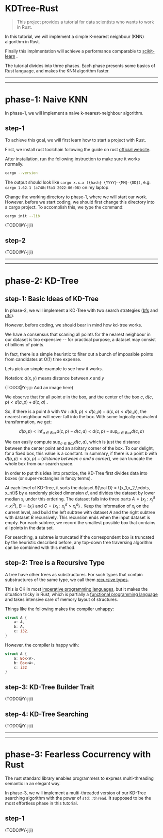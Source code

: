# KDTree-Rust

> This project provides a tutorial for data scientists who wants to work in Rust. 

In this tutorial, we will implement a simple K-nearest neighbour (KNN) algorithm in Rust. 

Finally this implmentation will achieve a performance comparable to [scikit-learn](https://scikit-learn.org/stable/modules/neighbors.html) . 

The tutorial divides into three phases. Each phase presents some basics of Rust language, and makes the KNN algorithm faster. 

***
***

# phase-1: Naive KNN

In phase-1, we will implement a naive k-nearest-neighbour algorithm. 

## step-1

To achieve this goal, we will first learn how to start a project with Rust. 

First, we install rust toolchain following the guide on rust [official website](https://www.rust-lang.org/tools/install). 

After installation, run the following instruction to make sure it works normally. 

```bash
cargo --version
```

The output should look like `cargo x.x.x ({hash} {YYYY}-{MM}-{DD})`, e.g. `cargo 1.62.1 (a748cf5a3 2022-06-08)` on my laptop. 

Change the working directory to phase-1, where we will start our work. However, before we start coding, we should first change this directory into a cargo project. To accomplish this, we type the command: 

```bash
cargo init --lib
```

(TODO@Y-jiji)

## step-2

(TODO@Y-jiji)

***
***

# phase-2: KD-Tree

## step-1: Basic Ideas of KD-Tree

In phase-2, we will implement a KD-Tree with two search strategies ([bfs](https://en.wikipedia.org/wiki/Breadth-first_search) and [dfs](https://en.wikipedia.org/wiki/Depth-first_search)). 

However, before coding, we should bear in mind how kd-tree works. 

We have a consensus that scaning all points for the nearest neighbour in our dataset is too expensive -- for practical purpose, a dataset may consist of billions of points. 

In fact, there is a simple heuristic to filter out a bunch of impossible points from candidates at O(1) time expense. 

Lets pick an simple example to see how it works. 

Notation: $d(x, y)$ means distance between $x$ and $y$

(TODO@Y-jiji: Add an image here)

We observe that for all point $a$ in the box, and the center of the box $c$, $d(c, p) < d(a, p) + d(c, a)$ . 

So, if there is a point $b$ with $\forall a: d(b, p) < d(c, p) - d(c, a) < d(a, p)$, the nearest neighbour will never fall into the box. With some logically equivalent transformation, we get: 

$$
d(b, p) < \inf_{a\in Box} d(c, p) - d(c, a) < d(c, p) - \sup_{a \in Box} d(c, a)
$$

We can easily compute $\sup_{a\in Box} d(c, a)$, which is just the distance between the center point and an arbitary corner of the box. To our delight, for a fixed box, this value is a constant. In summary, if there is a point $b$ with $d(b, p) < d(c, p) - (distance\;between\;c\;and\;a\;corner)$, we can truncate the whole box from our search space. 

In order to put this idea into practice, the KD-Tree first divides data into boxes (or super-rectangles in fancy terms). 

At each level of KD-Tree, it sorts the dataset ${\cal D} = \{x_1,x_2,\cdots, x_n\}$ by a randomly picked dimension $d$, and divides the dataset by lower median $x_i$ under this ordering. The dataset falls into three parts $A = \{x_j: x_j^d < x_i^d\}$, $B = \{x_i\}$ and $C = \{x_j: x_j^d > x_i^d\}$ . Keep the information of $x_i$ on the current level, and build the left subtree with dataset $A$ and the right subtree with dataset $B$ recursively. This recursion ends when the input dataset is empty. For each subtree, we record the smallest possible box that contains all points in the data set. 

For searching, a subtree is truncated if the correspondent box is truncated by the heuristic described before, any top-down tree traversing algorithm can be combined with this method. 

## step-2: Tree is a Recursive Type

A tree have other trees as substructures. For such types that contain substructures of the same type, we call them [recursive types](https://en.wikipedia.org/wiki/Recursive_data_type). 

This is OK in most [imperative programming languages](https://en.wikipedia.org/wiki/Imperative_programming), but it makes the situation tricky in Rust, which is partially a [functional programming language](https://en.wikipedia.org/wiki/Functional_programming) and takes intensive care of memory layout of structures. 

Things like the following makes the compiler unhappy: 

```rust
struct A {
    a: A,
    b: A,
    c: i32,
}
```

However, the compiler is happy with: 

```rust
struct A {
    a: Box<A>,
    b: Box<A>,
    c: i32
}
```

## step-3: KD-Tree Builder Trait

(TODO@Y-jiji)

## step-4: KD-Tree Searching

(TODO@Y-jiji)

***
***

# phase-3: Fearless Cocurrency with Rust

The rust standard library enables programmers to express multi-threading semantic in an elegant way. 

In phase-3, we will implement a multi-threaded version of our KD-Tree searching algorithm with the power of `std::thread`. It supposed to be the most effortless phase in this tutorial. 

## step-1

(TODO@Y-jiji)

